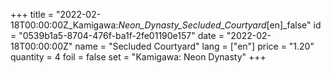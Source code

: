+++
title = "2022-02-18T00:00:00Z_Kamigawa:_Neon_Dynasty_Secluded_Courtyard_[en]_false"
id = "0539b1a5-8704-476f-ba1f-2fe01190e157"
date = "2022-02-18T00:00:00Z"
name = "Secluded Courtyard"
lang = ["en"]
price = "1.20"
quantity = 4
foil = false
set = "Kamigawa: Neon Dynasty"
+++
